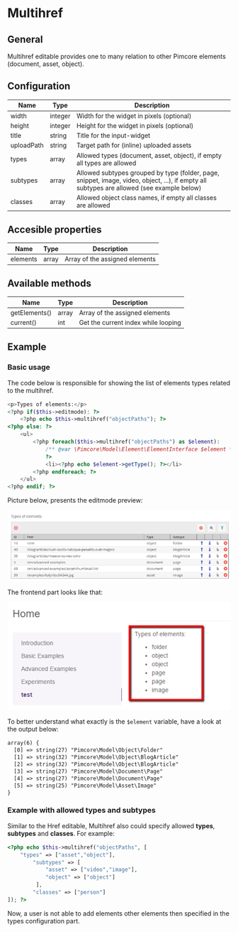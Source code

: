 # Multihref

## General
Multihref editable provides one to many relation to other Pimcore elements (document, asset, object). 


## Configuration 

| Name         | Type      | Description                                                                                                                                                     |
|--------------|-----------|-----------------------------------------------------------------------------------------------------------------------------------------------------------------|
| width        | integer   | Width for the widget in pixels (optional)                                                                                                                       |
| height       | integer   | Height for the widget in pixels  (optional)                                                                                                                     |
| title        | string    | Title for the input-widget                                                                                                                                      |
| uploadPath   | string    | Target path for (inline) uploaded assets                                                                                                                        |
| types        | array     | Allowed types (document, asset, object), if empty all types are allowed                                                                                         |
| subtypes     | array     | Allowed subtypes grouped by type (folder, page, snippet, image, video, object, ...), if empty all subtypes are allowed (see example below)                      |
| classes      | array     | Allowed object class names, if empty all classes are allowed                                                                                                    |

## Accesible properties

| Name     | Type  | Description                    |
|----------|-------|--------------------------------|
| elements | array | Array of the assigned elements |

## Available methods

| Name          | Type    | Description                         |
|---------------|---------|-------------------------------------|
| getElements() | array   | Array of the assigned elements      |
| current()     | int     | Get the current index while looping |


## Example

### Basic usage

The code below is responsible for showing the list of elements types related to the multihref. 

```php
<p>Types of elements:</p>
<?php if($this->editmode): ?>
    <?php echo $this->multihref("objectPaths"); ?>
<?php else: ?>
    <ul>
        <?php foreach($this->multihref("objectPaths") as $element):
            /** @var \Pimcore\Model\Element\ElementInterface $element */
            ?>
            <li><?php echo $element->getType(); ?></li>
        <?php endforeach; ?>
    </ul>
<?php endif; ?>
```

Picture below, presents the editmode preview:

![Multihref editable - editmode preview](../../img/editables_multihref_editmode_preview.png)

The frontend part looks like that:

![Multihref editable - frontend preview](../../img/editables_multihref_preview.png)

To better understand what exactly is the `$element` variable, have a look at the output below:

```
array(6) {
  [0] => string(27) "Pimcore\Model\Object\Folder"
  [1] => string(32) "Pimcore\Model\Object\BlogArticle"
  [2] => string(32) "Pimcore\Model\Object\BlogArticle"
  [3] => string(27) "Pimcore\Model\Document\Page"
  [4] => string(27) "Pimcore\Model\Document\Page"
  [5] => string(25) "Pimcore\Model\Asset\Image"
}
```



### Example with allowed types and subtypes
Similar to the Href editable, Multihref also could specify allowed **types**, **subtypes** and **classes**. 
For example:
```php
<?php echo $this->multihref("objectPaths", [
    "types" => ["asset","object"],
        "subtypes" => [
            "asset" => ["video","image"],
            "object" => ["object"]
         ],
        "classes" => ["person"]
]); ?>
```

Now, a user is not able to add elements other elements then specified in the types configuration part.

